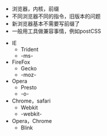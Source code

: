 - 浏览器，内核，前缀
- 不同浏览器不同的指令，旧版本的问题
- 新浏览器基本不需要写前缀了
- 一般用工具做兼容事情，例如postCSS

+ IE
  + Trident
  + -ms-
+ FireFox
  + Gecko
  + -moz-
+ Opera
  + Presto
  + -o-
+ Chrome，safari
  + Webkit
  + -webkit-
+ Opera，Chrome
  + Blink
